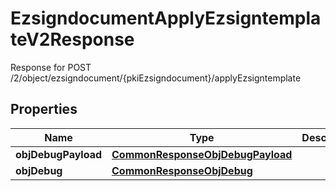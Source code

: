 

# EzsigndocumentApplyEzsigntemplateV2Response

Response for POST /2/object/ezsigndocument/{pkiEzsigndocument}/applyEzsigntemplate

## Properties

| Name | Type | Description | Notes |
|------------ | ------------- | ------------- | -------------|
|**objDebugPayload** | [**CommonResponseObjDebugPayload**](CommonResponseObjDebugPayload.md) |  |  [optional] |
|**objDebug** | [**CommonResponseObjDebug**](CommonResponseObjDebug.md) |  |  [optional] |



